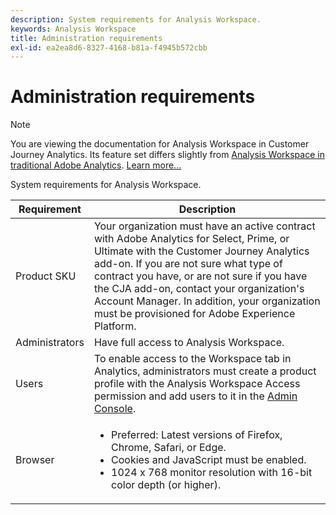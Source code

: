 ```yaml
---
description: System requirements for Analysis Workspace.
keywords: Analysis Workspace
title: Administration requirements
exl-id: ea2ea8d6-8327-4168-b81a-f4945b572cbb
---
```

# Administration requirements

>[!NOTE]
>
>You are viewing the documentation for Analysis Workspace in Customer Journey Analytics. Its feature set differs slightly from [Analysis Workspace in traditional Adobe Analytics](https://experienceleague.adobe.com/docs/analytics/analyze/analysis-workspace/home.html). [Learn more...](/help/getting-started/cja-aa.md)

System requirements for Analysis Workspace.

| Requirement | Description |
|--- |--- |
| Product SKU | Your organization must have an active contract with Adobe Analytics for Select, Prime, or Ultimate with the Customer Journey Analytics add-on. If you are not sure what type of contract you have, or are not sure if you have the CJA add-on, contact your organization's Account Manager. In addition, your organization must be provisioned for Adobe Experience Platform.|
| Administrators | Have full access to Analysis Workspace. |
| Users | To enable access to the Workspace tab in Analytics, administrators must create a product profile with the Analysis Workspace Access permission and add users to it in the [Admin Console](https://experienceleague.adobe.com/docs/analytics/admin/admin-console/permissions/product-profile.html). |
| Browser | <ul><li>Preferred: Latest versions of Firefox, Chrome, Safari, or Edge.</li><li>Cookies and JavaScript must be enabled.</li><li>1024 x 768 monitor resolution with 16-bit color depth (or higher).</li></ul> |
